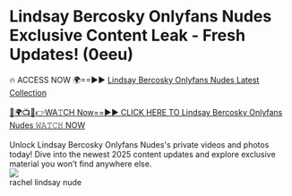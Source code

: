 # Lindsay Bercosky Onlyfans Nudes Exclusive Content Leak - Fresh Updates! (0eeu)

🔥 ACCESS NOW 🌍==►► <a href="https://tinyurl.com/2mz8nhtm" rel="nofollow">Lindsay Bercosky Onlyfans Nudes Latest Collection</a>
<br><br>
[🔴🌍📺📱👉WA𝚃CH Now==►► CLICK HERE TO Lindsay Bercosky Onlyfans Nudes 𝚆𝙰𝚃𝙲𝙷 NOW](https://tinyurl.com/2mz8nhtm)
<br><br>
Unlock Lindsay Bercosky Onlyfans Nudes's private videos and photos today! Dive into the newest 2025 content updates and explore exclusive material you won’t find anywhere else.
<br>
<a href="https://tinyurl.com/2mz8nhtm" rel="nofollow" data-target="animated-image.originalLink"><img src="https://camo.githubusercontent.com/8a4f000d20f83aca3bf7ec5f350d767afa0574a8a352519fd8cfa583a6f93a33/68747470733a2f2f692e696d6775722e636f6d2f644a486b345a712e676966" data-canonical-src="https://i.imgur.com/dJHk4Zq.gif" style="max-width: 100%; display: inline-block;" data-target="animated-image.originalImage"></a>
<br>
rachel lindsay nude
